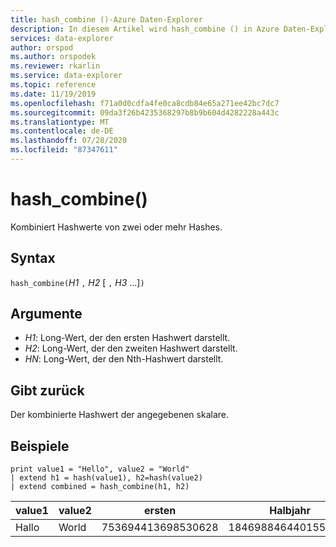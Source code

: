 ```yaml
---
title: hash_combine ()-Azure Daten-Explorer
description: In diesem Artikel wird hash_combine () in Azure Daten-Explorer beschrieben.
services: data-explorer
author: orspod
ms.author: orspodek
ms.reviewer: rkarlin
ms.service: data-explorer
ms.topic: reference
ms.date: 11/19/2019
ms.openlocfilehash: f71a0d0cdfa4fe0ca8cdb84e65a271ee42bc7dc7
ms.sourcegitcommit: 09da3f26b4235368297b8b9b604d4282228a443c
ms.translationtype: MT
ms.contentlocale: de-DE
ms.lasthandoff: 07/28/2020
ms.locfileid: "87347611"
---
```

# <a name="hash_combine"></a>hash_combine()

Kombiniert Hashwerte von zwei oder mehr Hashes.

## <a name="syntax"></a>Syntax

`hash_combine(`*H1* `,` *H2* [ `,` *H3* ...]`)`

## <a name="arguments"></a>Argumente

* *H1*: Long-Wert, der den ersten Hashwert darstellt.
* *H2*: Long-Wert, der den zweiten Hashwert darstellt.
* *HN*: Long-Wert, der den Nth-Hashwert darstellt.

## <a name="returns"></a>Gibt zurück

Der kombinierte Hashwert der angegebenen skalare.

## <a name="examples"></a>Beispiele

<!-- csl: https://help.kusto.windows.net:443/Samples -->
```kusto
print value1 = "Hello", value2 = "World"
| extend h1 = hash(value1), h2=hash(value2)
| extend combined = hash_combine(h1, h2)
```

|value1|value2|ersten|Halbjahr|erter|
|---|---|---|---|---|
|Hallo|World|753694413698530628|1846988464401551951|-1440138333540407281|
